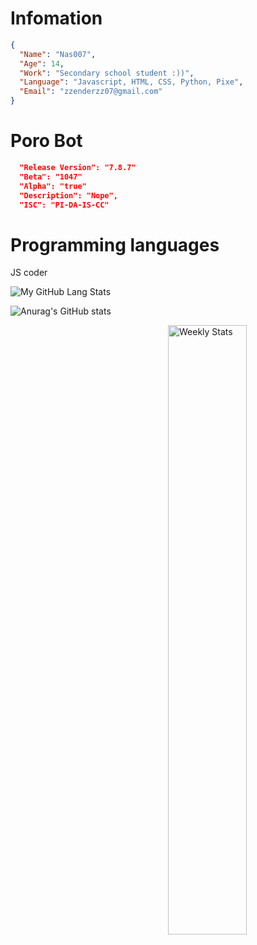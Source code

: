 # Infomation

```json
{
  "Name": "Nas007",
  "Age": 14,
  "Work": "Secondary school student :))",
  "Language": "Javascript, HTML, CSS, Python, Pixe",
  "Email": "zzenderzz07@gmail.com"
}
```

# Poro Bot
```json
  "Release Version": "7.8.7"
  "Beta": "1047"
  "Alpha": "true"
  "Description": "Nope",
  "ISC": "PI-DA-IS-CC"
```
# Programming languages

 JS coder

![My GitHub Lang Stats](https://github-readme-stats.vercel.app/api/top-langs/?username=DarkEnderr&theme=tokyonight&layout=compact)

![Anurag's GitHub stats](https://github-readme-stats.vercel.app/api?username=DarkEnderr&show_icons=true&theme=cobalt)

<a href="https://wakatime.com/" target="_blank">
	<img width="50%" align="right" alt="Weekly Stats" src="https://github-readme-stats.vercel.app/api/wakatime?username=Crawl&border_radius=5px&theme=dark&bg_color=1f1f1f&border_color=1f1f1f&icon_color=58a6ff&show_icons=true&disable_animations=true&custom_title=Weekly%20Stats">
</a>
